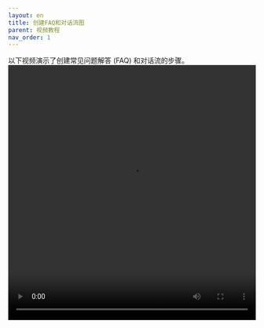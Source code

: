 ```yaml
---
layout: en
title: 创建FAQ和对话流图
parent: 视频教程
nav_order: 1
---
```


以下视频演示了创建常见问题解答 (FAQ) 和对话流的步骤。
<video src="/assets/images/example/video/basic.mp4" width="100%" height="520px" controls="controls"></video>
